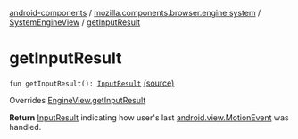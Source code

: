 [android-components](../../index.md) / [mozilla.components.browser.engine.system](../index.md) / [SystemEngineView](index.md) / [getInputResult](./get-input-result.md)

# getInputResult

`fun getInputResult(): `[`InputResult`](../../mozilla.components.concept.engine/-engine-view/-input-result/index.md) [(source)](https://github.com/mozilla-mobile/android-components/blob/master/components/browser/engine-system/src/main/java/mozilla/components/browser/engine/system/SystemEngineView.kt#L713)

Overrides [EngineView.getInputResult](../../mozilla.components.concept.engine/-engine-view/get-input-result.md)

**Return**
[InputResult](../../mozilla.components.concept.engine/-engine-view/-input-result/index.md) indicating how user's last [android.view.MotionEvent](#) was handled.


